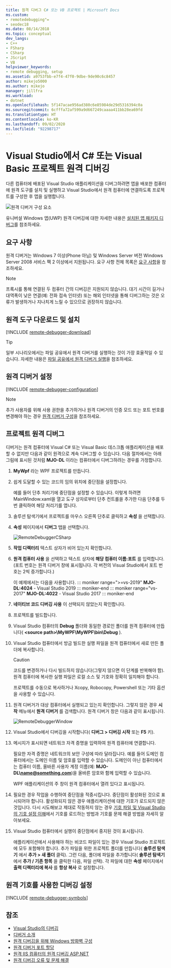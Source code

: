 ```yaml
---
title: 원격 디버그 C# 또는 VB 프로젝트 | Microsoft Docs
ms.custom:
- remotedebugging"=
- seodec18
ms.date: 08/14/2018
ms.topic: conceptual
dev_langs:
- C++
- FSharp
- CSharp
- JScript
- VB
helpviewer_keywords:
- remote debugging, setup
ms.assetid: a9753fbb-e7f4-47f0-9dbe-9de90c6c8457
author: mikejo5000
ms.author: mikejo
manager: jillfra
ms.workload:
- dotnet
ms.openlocfilehash: 5f147acae956ad380c6e85984de29d5316394c0a
ms.sourcegitcommit: 6cfffa72af599a9d667249caaaa411bb28ea69fd
ms.translationtype: HT
ms.contentlocale: ko-KR
ms.lasthandoff: 09/02/2020
ms.locfileid: "92298717"
---
```

# <a name="remote-debugging-a-c-or-visual-basic-project-in-visual-studio"></a>Visual Studio에서 C# 또는 Visual Basic 프로젝트 원격 디버깅
다른 컴퓨터에 배포된 Visual Studio 애플리케이션을 디버그하려면 앱을 배포한 컴퓨터에 원격 도구를 설치 및 실행하고 Visual Studio에서 원격 컴퓨터에 연결하도록 프로젝트를 구성한 후 앱을 실행합니다.

![원격 디버거 구성 요소](../debugger/media/remote-debugger-client-apps.png "Remote_debugger_components")

유니버설 Windows 앱(UWP) 원격 디버깅에 대한 자세한 내용은 [설치된 앱 패키지 디버그](debug-installed-app-package.md)를 참조하세요.

## <a name="requirements"></a>요구 사항

원격 디버거는 Windows 7 이상(Phone 아님) 및 Windows Server 버전 Windows Server 2008 서비스 팩 2 이상에서 지원됩니다. 요구 사항 전체 목록은 [요구 사항](../debugger/remote-debugging.md#requirements_msvsmon)을 참조하세요.

> [!NOTE]
> 프록시를 통해 연결된 두 컴퓨터 간의 디버깅은 지원되지 않습니다. 대기 시간이 길거나 대역폭이 낮은 연결(예: 전화 접속 인터넷) 또는 해외 인터넷을 통해 디버그하는 것은 오류가 발생하거나 지나치게 느릴 수 있으므로 권장하지 않습니다.

## <a name="download-and-install-the-remote-tools"></a>원격 도구 다운로드 및 설치

[!INCLUDE [remote-debugger-download](../debugger/includes/remote-debugger-download.md)]

> [!TIP]
> 일부 시나리오에서는 파일 공유에서 원격 디버거를 실행하는 것이 가장 효율적일 수 있습니다. 자세한 내용은 [파일 공유에서 원격 디버거 실행](../debugger/remote-debugging.md#fileshare_msvsmon)을 참조하세요.

## <a name="set-up-the-remote-debugger"></a><a name="BKMK_setup"></a> 원격 디버거 설정

[!INCLUDE [remote-debugger-configuration](../debugger/includes/remote-debugger-configuration.md)]

> [!NOTE]
> 추가 사용자를 위해 사용 권한을 추가하거나 원격 디버거의 인증 모드 또는 포트 번호를 변경해야 하는 경우 [원격 디버거 구성](../debugger/remote-debugging.md#configure_msvsmon)을 참조하세요.

## <a name="remote-debug-the-project"></a><a name="remote_csharp"></a> 프로젝트 원격 디버그
디버거는 원격 컴퓨터에 Visual C# 또는 Visual Basic 데스크톱 애플리케이션을 배포할 수 없지만 다음과 같이 원격으로 계속 디버그할 수 있습니다. 다음 절차에서는 아래 그림에 표시된 것처럼 **MJO-DL** 이라는 컴퓨터에서 디버그하려는 경우를 가정합니다.

1. **MyWpf** 라는 WPF 프로젝트를 만듭니다.

2. 쉽게 도달할 수 있는 코드의 임의 위치에 중단점을 설정합니다.

    예를 들어 단추 처리기에 중단점을 설정할 수 있습니다. 이렇게 하려면 MainWindow.xaml을 열고 도구 상자로부터 단추 컨트롤을 추가한 다음 단추를 두 번 클릭하여 해당 처리기를 엽니다.

3. 솔루션 탐색기에서 프로젝트를 마우스 오른쪽 단추로 클릭하고 **속성** 을 선택합니다.

4. **속성** 페이지에서 **디버그** 탭을 선택합니다.

    ![RemoteDebuggerCSharp](../debugger/media/remotedebuggercsharp.png "RemoteDebuggerCSharp")

5. **작업 디렉터리** 텍스트 상자가 비어 있는지 확인합니다.

6. **원격 컴퓨터 사용** 을 선택하고 텍스트 상자에 **해당 컴퓨터 이름:포트** 를 입력합니다. (포트 번호는 원격 디버거 창에 표시됩니다. 각 버전의 Visual Studio에서 포트 번호는 2씩 증가합니다.)

    이 예제에서는 다음을 사용합니다.
    ::: moniker range=">=vs-2019"
    **MJO-DL:4024** - Visual Studio 2019
    ::: moniker-end
    ::: moniker range="vs-2017"
    **MJO-DL:4022** - Visual Studio 2017
    ::: moniker-end

7. **네이티브 코드 디버깅 사용** 이 선택되지 않았는지 확인합니다.

8. 프로젝트를 빌드합니다.

9. Visual Studio 컴퓨터의 **Debug** 폴더와 동일한 경로인 폴더를 원격 컴퓨터에 만듭니다( **\<source path>\MyWPF\MyWPF\bin\Debug** ).

10. Visual Studio 컴퓨터에서 방금 빌드한 실행 파일을 원격 컴퓨터에서 새로 만든 폴더에 복사합니다.

    > [!CAUTION]
    > 코드를 변경하거나 다시 빌드하지 않습니다(그렇지 않으면 이 단계를 반복해야 함). 원격 컴퓨터에 복사한 실행 파일은 로컬 소스 및 기호와 정확히 일치해야 합니다.

    프로젝트를 수동으로 복사하거나 Xcopy, Robocopy, Powershell 또는 기타 옵션을 사용할 수 있습니다.

11. 원격 디버거가 대상 컴퓨터에서 실행되고 있는지 확인합니다. 그렇지 않은 경우 **시작** 메뉴에서 **원격 디버거** 를 검색합니다. 원격 디버거 창은 다음과 같이 표시됩니다.

     ![RemoteDebuggerWindow](../debugger/media/remotedebuggerwindow.png "RemoteDebuggerWindow")

12. Visual Studio에서 디버깅을 시작합니다( **디버그 > 디버깅 시작** 또는 **F5** 키).

13. 메시지가 표시되면 네트워크 자격 증명을 입력하여 원격 컴퓨터에 연결합니다.

     필요한 자격 증명은 네트워크의 보안 구성에 따라 달라집니다. 예를 들어 도메인 컴퓨터에서는 도메인 이름 및 암호를 입력할 수 있습니다. 도메인이 아닌 컴퓨터에서는 컴퓨터 이름, 올바른 사용자 계정 이름(예: <strong>MJO-DL\name@something.com</strong>)을 올바른 암호와 함께 입력할 수 있습니다.

     WPF 애플리케이션의 주 창이 원격 컴퓨터에서 열려 있다고 표시됩니다.

14. 필요한 경우 작업을 수행하여 중단점을 적중시킵니다. 중단점이 활성화된 것으로 표시되어야 합니다. 활성화되지 않은 경우 애플리케이션에 대한 기호가 로드되지 않은 것입니다. 다시 시도해보고 제대로 작동하지 않는 경우 [기호 파일 및 Visual Studio의 기호 설정 이해](https://devblogs.microsoft.com/devops/understanding-symbol-files-and-visual-studios-symbol-settings/)에서 기호를 로드하는 방법과 기호를 문제 해결 방법을 자세히 알아보세요.

15. Visual Studio 컴퓨터에서 실행이 중단점에서 중지된 것이 표시됩니다.

    애플리케이션에서 사용해야 하는 비코드 파일이 있는 경우 Visual Studio 프로젝트에 모두 포함해야 합니다. 추가 파일을 위한 프로젝트 폴더를 만듭니다( **솔루션 탐색기** 에서 **추가 > 새 폴더** 클릭). 그런 다음, 폴더에 파일을 추가합니다( **솔루션 탐색기** 에서 **추가 / 기존 항목** 을 클릭한 다음, 파일 선택). 각 파일에 대한 **속성** 페이지에서 **출력 디렉터리에 복사** 를 **항상 복사** 로 설정합니다.

## <a name="set-up-debugging-with-remote-symbols"></a>원격 기호를 사용한 디버깅 설정

[!INCLUDE [remote-debugger-symbols](../debugger/includes/remote-debugger-symbols.md)]

## <a name="see-also"></a>참조
- [Visual Studio의 디버깅](../debugger/index.yml)
- [디버거 소개](../debugger/debugger-feature-tour.md)
- [원격 디버깅을 위해 Windows 방화벽 구성](../debugger/configure-the-windows-firewall-for-remote-debugging.md)
- [원격 디버거 포트 할당](../debugger/remote-debugger-port-assignments.md)
- [원격 IIS 컴퓨터의 원격 디버깅 ASP.NET](../debugger/remote-debugging-aspnet-on-a-remote-iis-computer.md)
- [원격 디버깅 오류 및 문제 해결](../debugger/remote-debugging-errors-and-troubleshooting.md)